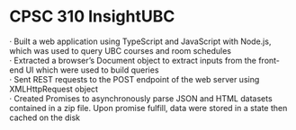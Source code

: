 # CPSC 310 InsightUBC

·	Built a web application using TypeScript and JavaScript with Node.js, which was used to query UBC courses and room schedules
</br>
·	Extracted a browser’s Document object to extract inputs from the front-end UI which were used to build queries</br>
·	Sent REST requests to the POST endpoint of the web server using XMLHttpRequest object</br>
·	Created Promises to asynchronously parse JSON and HTML datasets contained in a zip file. Upon promise fulfill, data were stored in a state then cached on the disk 
